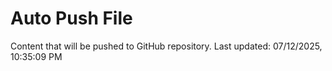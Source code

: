 # Auto Push File

Content that will be pushed to GitHub repository.
Last updated: 07/12/2025, 10:35:09 PM